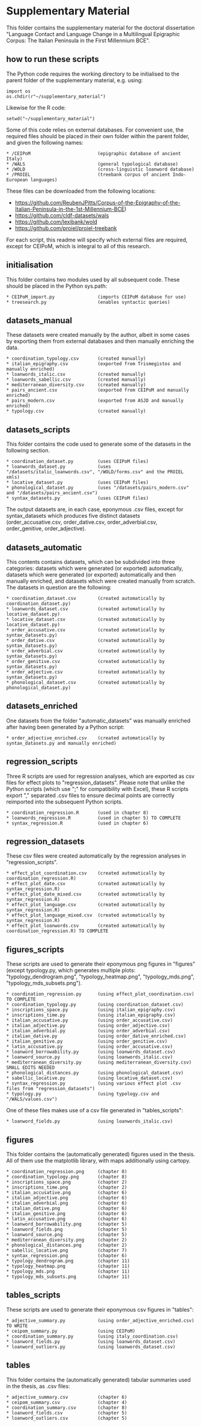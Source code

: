 
# Supplementary Material

This folder contains the supplementary material for the doctoral dissertation "Language Contact and Language Change in a Multilingual Epigraphic Corpus: The Italian Peninsula in the First Millennium BCE".

## how to run these scripts

The Python code requires the working directory to be initialised to the parent folder of the supplementary material, e.g. using:

~~~
import os
os.chdir(r"~/supplementary_material")
~~~

Likewise for the R code:

~~~
setwd("~/supplementary_material")
~~~

Some of this code relies on external databases. For convenient use, the required files should be placed in their own folder within the parent folder, and given the following names:

~~~
* /CEIPoM                         (epigraphic database of ancient Italy)
* /WALS                           (general typological database)
* /WOLD                           (cross-linguistic loanword database)
* /PROIEL                         (treebank corpus of ancient Indo-European languages)
~~~

These files can be downloaded from the following locations:

* https://github.com/ReubenJPitts/Corpus-of-the-Epigraphy-of-the-Italian-Peninsula-in-the-1st-Millennium-BCE)
* https://github.com/cldf-datasets/wals
* https://github.com/lexibank/wold
* https://github.com/proiel/proiel-treebank

For each script, this readme will specify which external files are required, except for CEIPoM, which is integral to all of this research.

## initialisation

This folder contains two modules used by all subsequent code. These should be placed in the Python sys.path:

~~~
* CEIPoM_import.py                (imports CEIPoM database for use)
* treesearch.py                   (enables syntactic queries)
~~~

## datasets_manual

These datasets were created manually by the author, albeit in some cases by exporting them from external databases and then manually enriching the data.

~~~
* coordination_typology.csv       (created manually)
* italian_epigraphy.csv           (exported from Trismegistos and manually enriched)
* loanwords_italic.csv            (created manually)
* loanwords_sabellic.csv          (created manually)
* mediterranean_diversity.csv     (created manually)
* pairs_ancient.csv               (exported from CEIPoM and manually enriched)
* pairs_modern.csv                (exported from ASJD and manually enriched)
* typology.csv                    (created manually)
~~~

## datasets_scripts

This folder contains the code used to generate some of the datasets in the following section. 

~~~
* coordination_dataset.py         (uses CEIPoM files)
* loanwords_dataset.py            (uses "/datasets/italic_loanwords.csv", "/WOLD/forms.csv" and the PROIEL xmls)
* locative_dataset.py             (uses CEIPoM files)
* phonological_dataset.py         (uses "/datasets/pairs_modern.csv" and "/datasets/pairs_ancient.csv")
* syntax_datasets.py              (uses CEIPoM files)
~~~

The output datasets are, in each case, eponymous .csv files, except for syntax_datasets which produces five distinct datasets (order_accusative.csv, order_dative.csv, order_adverbial.csv, order_genitive, order_adjective).

## datasets_automatic

This contents contains datasets, which can be subdivided into three categories: datasets which were generated (or exported) automatically, datasets which were generated (or exported) automatically and then manually enriched, and datasets which were created manually from scratch. The datasets in question are the following:

~~~
* coordination_dataset.csv        (created automatically by coordination_dataset.py)
* loanwords_dataset.csv           (created automatically by locative_dataset.py)
* locative_dataset.csv            (created automatically by locative_dataset.py)
* order_accusative.csv            (created automatically by syntax_datasets.py)
* order_dative.csv                (created automatically by syntax_datasets.py)
* order_adverbial.csv             (created automatically by syntax_datasets.py)
* order_genitive.csv              (created automatically by syntax_datasets.py)
* order_adjective.csv             (created automatically by syntax_datasets.py)
* phonological_dataset.csv        (created automatically by phonological_dataset.py)
~~~

## datasets_enriched

One datasets from the folder "automatic_datasets" was manually enriched after having been generated by a Python script:

~~~
* order_adjective_enriched.csv    (created automatically by syntax_datasets.py and manually enriched)
~~~

## regression_scripts

Three R scripts are used for regression analyses, which are exported as csv files for effect plots to "regression_datasets". Please note that unlike the Python scripts (which use ";" for compatibility with Excel), these R scripts export "," separated .csv files to ensure decimal points are correctly reimported into the subsequent Python scripts.

~~~
* coordination_regression.R       (used in chapter 8)
* loanwords_regression.R          (used in chapter 5) TO COMPLETE
* syntax_regression.R             (used in chapter 6)
~~~

## regression_datasets

These csv files were created automatically by the regression analyses in "regression_scripts".

~~~
* effect_plot_coordination.csv    (created automatically by coordination_regression.R)
* effect_plot_date.csv            (created automatically by syntax_regression.R)
* effect_plot_date_mixed.csv      (created automatically by syntax_regression.R)
* effect_plot_language.csv        (created automatically by syntax_regression.R)
* effect_plot_language_mixed.csv  (created automatically by syntax_regression.R)
* effect_plot_loanwords.csv       (created automatically by coordination_regression.R) TO COMPLETE
~~~

## figures_scripts

These scripts are used to generate their eponymous png figures in "figures" (except typology.py, which generates multiple plots: "typology_dendrogram.png", "typology_heatmap.png", "typology_mds.png", "typology_mds_subsets.png").

~~~
* coordination_regression.py      (using effect_plot_coordination.csv) TO COMPLETE
* coordination_typology.py        (using coordination_dataset.csv)
* inscriptions_space.py           (using italian_epigraphy.csv)
* inscriptions_time.py            (using italian_epigraphy.csv)
* italian_accusative.py           (using order_accusative.csv)
* italian_adjective.py            (using order_adjective.csv)
* italian_adverbial.py            (using order_adverbial.csv)
* italian_dative.py               (using order_dative_enriched.csv)
* italian_genitive.py             (using order_genitive.csv)
* latin_accusative.py             (using order_accusative.csv)
* loanword_borrowability.py       (using loanwords_dataset.csv)
* loanword_source.py              (using loanwords_italic.csv)
* mediterranean_diversity.py      (using mediterranean_diversity.csv) SMALL EDITS NEEDED
* phonological_distances.py       (using phonological_dataset.csv)
* sabellic_locative.py            (using locative_dataset.csv)
* syntax_regression.py            (using various effect plot .csv files from "regression_datasets")
* typology.py                     (using typology.csv and "/WALS/values.csv")
~~~

One of these files makes use of a csv file generated in "tables_scripts":

~~~
* loanword_fields.py              (using loanwords_italic.csv)
~~~

## figures

This folder contains the (automatically generated) figures used in the thesis. All of them use the matplotlib library, with maps additionally using cartopy.

~~~
* coordination_regression.png     (chapter 8)
* coordination_typology.png       (chapter 8)
* inscriptions_space.png          (chapter 2)
* inscriptions_time.png           (chapter 2)
* italian_accusative.png          (chapter 6)
* italian_adjective.png           (chapter 6)
* italian_adverbial.png           (chapter 6)
* italian_dative.png              (chapter 6)
* italian_genitive.png            (chapter 6)
* latin_accusative.png            (chapter 6)
* loanword_borrowability.png      (chapter 5)
* loanword_fields.png             (chapter 5)
* loanword_source.png             (chapter 5)
* mediterranean_diversity.png     (chapter 2)
* phonological_distances.png      (chapter 2)
* sabellic_locative.png           (chapter 7)
* syntax_regression.png           (chapter 6)
* typology_dendrogram.png         (chapter 11)
* typology_heatmap.png            (chapter 11)
* typology_mds.png                (chapter 11)
* typology_mds_subsets.png        (chapter 11)
~~~

## tables_scripts

These scripts are used to generate their eponymous csv figures in "tables":

~~~
* adjective_summary.py            (using order_adjective_enriched.csv) TO WRITE
* ceipom_summary.py               (using CEIPoM)
* coordination_summary.py         (using italy_coordination.csv)
* loanword_fields.py              (using loanwords_dataset.csv)
* loanword_outliers.py            (using loanwords_dataset.csv)
~~~
 
## tables

This folder contains the (automatically generated) tabular summaries used in the thesis, as .csv files:

~~~
* adjective_summary.csv           (chapter 6)
* ceipom_summary.csv              (chapter 4)
* coordination_summary.csv        (chapter 8)
* loanword_fields.csv             (chapter 5)
* loanword_outliers.csv           (chapter 5)
~~~

